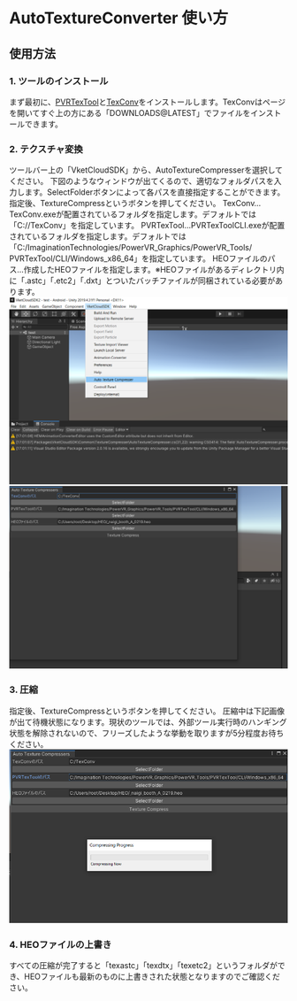 # AutoTextureConverter 使い方

## 使用方法
### 1. ツールのインストール
まず最初に、[PVRTexTool](https://developer.imaginationtech.com/pvrtextool/)と[TexConv](https://github.com/Microsoft/DirectXTex/wiki/Texconv)をインストールします。TexConvはページを開いてすぐ上の方にある「DOWNLOADS@LATEST」でファイルをインストールできます。


### 2. テクスチャ変換
ツールバー上の「VketCloudSDK」から、AutoTextureCompresserを選択してください。
下図のようなウィンドウが出てくるので、適切なフォルダパスを入力します。SelectFolderボタンによって各パスを直接指定することができます。指定後、TextureCompressというボタンを押してください。
	TexConv…TexConv.exeが配置されているフォルダを指定します。デフォルトでは「C://TexConv」を指定しています。
	PVRTexTool…PVRTexToolCLI.exeが配置されているフォルダを指定します。デフォルトでは「C:/ImaginationTechnologies/PowerVR_Graphics/PowerVR_Tools/
PVRTexTool/CLI/Windows_x86_64」を指定しています。
	HEOファイルのパス...作成したHEOファイルを指定します。※HEOファイルがあるディレクトリ内に「.astc」「.etc2」「.dxt」とついたバッチファイルが同梱されている必要があります。
![altツールバー説明](images/1.png)
![altウィンドウ](images/2.png)

### 3. 圧縮
指定後、TextureCompressというボタンを押してください。
圧縮中は下記画像が出て待機状態になります。現状のツールでは、外部ツール実行時のハンギング状態を解除されないので、フリーズしたような挙動を取りますが5分程度お待ちください。
![alt圧縮中](images/3.png)

### 4. HEOファイルの上書き
すべての圧縮が完了すると「texastc」「texdtx」「texetc2」というフォルダができ、HEOファイルも最新のものに上書きされた状態となりますのでご確認ください。